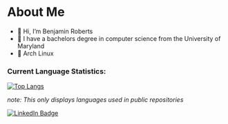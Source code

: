 # About Me

- 👋 Hi, I’m Benjamin Roberts
- 🌱 I have a bachelors degree in computer science from the University of Maryland
- 🐧 Arch Linux

<!--- Lang Stats --->
### Current Language Statistics:
[![Top Langs](https://github-readme-stats.vercel.app/api/top-langs/?username=SenorBoberts&exclude_repo=nvim-config&layout=compact&theme=github_dark&hide_border=true&langs_count=8)](https://github.com/anuraghazra/github-readme-stats)

*note: This only displays languages used in public repositories*
<br>
<div id="badges">
	<a href='https://www.linkedin.com/in/benrobertsplus1/'>
   		<img src="https://img.shields.io/badge/LinkedIn-blue?style=for-the-badge&logo=linkedin&logoColor=white" alt="LinkedIn Badge"/>
	</a>
	<!---<a>
		<img src="https://img.shields.io/badge/Instagram-white?logo=instagram&style=for-the-badge" alt="Instagram Badge"/>
	</a>--->
</div>
<!---
SenorBoberts/SenorBoberts is a ✨ special ✨ repository because its `README.md` (this file) appears on your GitHub profile.
You can click the Preview link to take a look at your changes.
--->
